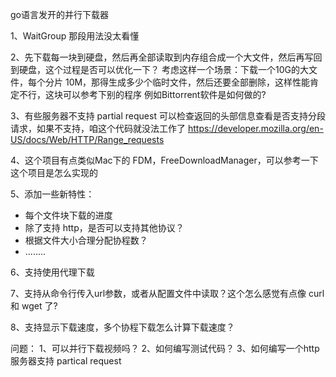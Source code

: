 go语言发开的并行下载器

1、WaitGroup 那段用法没太看懂


2、先下载每一块到硬盘，然后再全部读取到内存组合成一个大文件，然后再写回到硬盘，这个过程是否可以优化一下？
考虑这样一个场景：下载一个10G的大文件，每个分片 10M，那得生成多少个临时文件，然后还要全部删除，这样性能肯定不行，这块可以参考下别的程序
例如Bittorrent软件是如何做的?


3、有些服务器不支持 partial request
可以检查返回的头部信息查看是否支持分段请求，如果不支持，咱这个代码就没法工作了
https://developer.mozilla.org/en-US/docs/Web/HTTP/Range_requests


4、这个项目有点类似Mac下的 FDM，FreeDownloadManager，可以参考一下这个项目是怎么实现的


5、添加一些新特性：
- 每个文件块下载的进度
- 除了支持 http，是否可以支持其他协议？
- 根据文件大小合理分配协程数？
- ........


6、支持使用代理下载


7、支持从命令行传入url参数，或者从配置文件中读取？这个怎么感觉有点像 curl 和 wget 了?


8、支持显示下载速度，多个协程下载怎么计算下载速度？


问题：
1、可以并行下载视频吗？
2、如何编写测试代码？
3、如何编写一个http服务器支持 partical request
